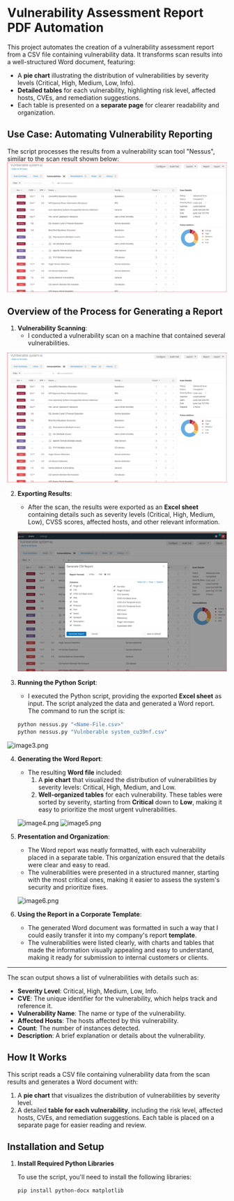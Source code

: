# Vulnerability Assessment Report PDF Automation

This project automates the creation of a vulnerability assessment report from a CSV file containing vulnerability data. It transforms scan results into a well-structured Word document, featuring:

- A **pie chart** illustrating the distribution of vulnerabilities by severity levels (Critical, High, Medium, Low, Info).
- **Detailed tables** for each vulnerability, highlighting risk level, affected hosts, CVEs, and remediation suggestions.
- Each table is presented on a **separate page** for clearer readability and organization.

## Use Case: Automating Vulnerability Reporting

The script processes the results from a vulnerability scan tool "Nessus", similar to the scan result shown below:
![Scan Overview](Image1.png)

## Overview of the Process for Generating a Report

1. **Vulnerability Scanning**:
   - I conducted a vulnerability scan on a machine that contained several vulnerabilities.

![Scan Overview](Image1.png)

2. **Exporting Results**:
   - After the scan, the results were exported as an **Excel sheet** containing details such as severity levels (Critical, High, Medium, Low), CVSS scores, affected hosts, and other relevant information.
   
   ![Exported Results](image2.png)

3. **Running the Python Script**:
   - I executed the Python script, providing the exported **Excel sheet** as input. The script analyzed the data and generated a Word report. The command to run the script is:

   ```bash
   python nessus.py "<Name-File.csv>"
   python nessus.py "Vulnberable system_cu39nf.csv"
 ![image3.png](image3.png)

4. **Generating the Word Report**:
   - The resulting **Word file** included:
     1. A **pie chart** that visualized the distribution of vulnerabilities by severity levels: Critical, High, Medium, and Low.
     2. **Well-organized tables** for each vulnerability. These tables were sorted by severity, starting from **Critical** down to **Low**, making it easy to prioritize the most urgent vulnerabilities.

   ![image4.png](Image7.png)
   ![image5.png](image4.png)

6. **Presentation and Organization**:
   - The Word report was neatly formatted, with each vulnerability placed in a separate table. This organization ensured that the details were clear and easy to read.
   - The vulnerabilities were presented in a structured manner, starting with the most critical ones, making it easier to assess the system's security and prioritize fixes.

   ![image6.png](image5.png)

7. **Using the Report in a Corporate Template**:
   - The generated Word document was formatted in such a way that I could easily transfer it into my company's report **template**.
   - The vulnerabilities were listed clearly, with charts and tables that made the information visually appealing and easy to understand, making it ready for submission to internal customers or clients.

---

The scan output shows a list of vulnerabilities with details such as:
- **Severity Level**: Critical, High, Medium, Low, Info.
- **CVE**: The unique identifier for the vulnerability, which helps track and reference it.
- **Vulnerability Name**: The name or type of the vulnerability.
- **Affected Hosts**: The hosts affected by this vulnerability.
- **Count**: The number of instances detected.
- **Description**: A brief explanation or details about the vulnerability.


## How It Works

This script reads a CSV file containing vulnerability data from the scan results and generates a Word document with:
1. A **pie chart** that visualizes the distribution of vulnerabilities by severity level.
2. A detailed **table for each vulnerability**, including the risk level, affected hosts, CVEs, and remediation suggestions. Each table is placed on a separate page for easier reading and review.

## Installation and Setup

1. **Install Required Python Libraries**

   To use the script, you'll need to install the following libraries:

   ```bash
   pip install python-docx matplotlib
